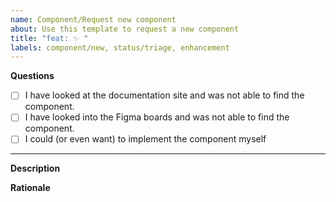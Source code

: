 ```yaml
---
name: Component/Request new component
about: Use this template to request a new component
title: "feat: ✨ "
labels: component/new, status/triage, enhancement
---
```


<!--
Thank you for taking your time to request a new component for the Synergy Design System. Please make sure to answer the questions below to give us more information about your request.
-->

**Questions**

- [ ] I have looked at the documentation site and was not able to find the component. <!-- link zur seite??? -->
- [ ] I have looked into the Figma boards and was not able to find the component. <!-- kommt jeder auf figma??? -->
- [ ] I could (or even want) to implement the component myself

---

**Description**

<!---
What should the component do and how should it behave?
What is the application context?
-->


**Rationale**

<!--
What is the use-case and the requirement to be solved? 
-->
